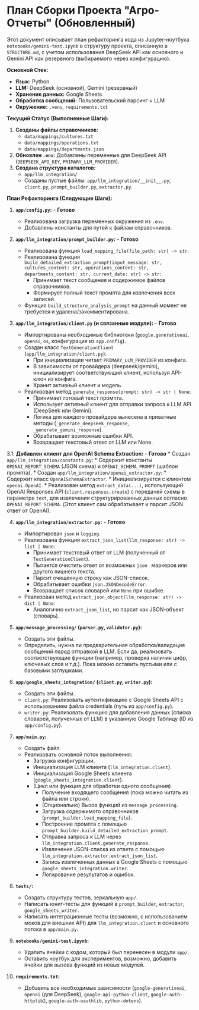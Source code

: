 # План Сборки Проекта "Агро-Отчеты" (Обновленный)

Этот документ описывает план рефакторинга кода из Jupyter-ноутбука `notebooks/gemini-test.ipynb` в структуру проекта, описанную в `STRUCTURE.md`, с учетом использования DeepSeek API как основного и Gemini API как резервного (выбираемого через конфигурацию).

**Основной Стек:**

*   **Язык:** Python
*   **LLM:** DeepSeek (основной), Gemini (резервный)
*   **Хранение данных:** Google Sheets
*   **Обработка сообщений:** Пользовательский парсинг + LLM
*   **Окружение:** `.venv`, `requirements.txt`

**Текущий Статус (Выполненные Шаги):**

1.  **Созданы файлы справочников:**
    *   `data/mappings/cultures.txt`
    *   `data/mappings/operations.txt`
    *   `data/mappings/departments.json`
2.  **Обновлен `.env`:** Добавлены переменные для DeepSeek API (`DEEPSEEK_API_KEY`, `PRIMARY_LLM_PROVIDER`).
3.  **Создана структура каталогов:**
    *   `app/llm_integration/`
    *   Созданы пустые файлы: `app/llm_integration/__init__.py`, `client.py`, `prompt_builder.py`, `extractor.py`.

**План Рефакторинга (Следующие Шаги):**

1.  **`app/config.py`:** - **Готово**
    *   Реализована загрузка переменных окружения из `.env`.
    *   Добавлены константы для путей к файлам справочников.

2.  **`app/llm_integration/prompt_builder.py`:** - **Готово**
    *   Реализована функция `load_mapping_file(file_path: str) -> str`.
    *   Реализована функция `build_detailed_extraction_prompt(input_message: str, cultures_content: str, operations_content: str, departments_content: str, current_date: str) -> str`:
        *   Принимает текст сообщения и содержимое файлов справочников.
        *   Формирует полный текст промпта для извлечения всех записей.
    *   Функция `build_structure_analysis_prompt` на данный момент не требуется и удалена/закомментирована.

3.  **`app/llm_integration/client.py` (и связанные модули):** - **Готово**
    *   Импортированы необходимые библиотеки (`google.generativeai`, `openai`, `os`, конфигурация из `app.config`).
    *   Создан класс `TextGenerationClient` (`app/llm_integration/client.py`):
        *   При инициализации читает `PRIMARY_LLM_PROVIDER` из конфига.
        *   В зависимости от провайдера (deepseek/gemini), инициализирует соответствующий клиент, используя API-ключ из конфига.
        *   Хранит активный клиент и модель.
    *   Реализован метод `generate_response(prompt: str) -> str | None`:
        *   Принимает готовый текст промпта.
        *   Использует *активный* клиент для отправки запроса к LLM API (DeepSeek или Gemini).
        *   Логика для каждого провайдера вынесена в приватные методы (`_generate_deepseek_response`, `_generate_gemini_response`).
        *   Обрабатывает возможные ошибки API.
        *   Возвращает текстовый ответ от LLM или None.

3.1. **Добавлен клиент для OpenAI Schema Extraction:** - **Готово**
    *   Создан `app/llm_integration/constants.py`:
        *   Содержит константы `OPENAI_REPORT_SCHEMA` (JSON схема) и `OPENAI_SCHEMA_PROMPT` (шаблон промпта).
    *   Создан `app/llm_integration/openai_extractor.py`:
        *   Содержит класс `OpenAISchemaExtractor`.
        *   Инициализируется с клиентом `openai.OpenAI`.
        *   Реализован метод `extract_data(...)`, использующий OpenAI Responses API (`client.responses.create`) с передачей схемы в параметре `text`, для извлечения структурированных данных согласно `OPENAI_REPORT_SCHEMA`. (Этот клиент сам обрабатывает и парсит JSON ответ от OpenAI).

4.  **`app/llm_integration/extractor.py`:** - **Готово**
    *   Импортирован `json` и `logging`.
    *   Реализована функция `extract_json_list(llm_response: str) -> list | None`:
        *   Принимает текстовый ответ от LLM (полученный от `TextGenerationClient`).
        *   Пытается очистить ответ от возможных ```json ``` маркеров или другого лишнего текста.
        *   Парсит очищенную строку как JSON-список.
        *   Обрабатывает ошибки `json.JSONDecodeError`.
        *   Возвращает список словарей или `None` при ошибке.
    *   Реализован метод `extract_json_object(llm_response: str) -> dict | None`:
        *   Аналогично `extract_json_list`, но парсит как JSON-объект (словарь).

5.  **`app/message_processing/` (`parser.py`, `validator.py`):**
    *   Создать эти файлы.
    *   Определить, нужна ли предварительная обработка/валидация сообщений *перед* отправкой в LLM. Если да, реализовать соответствующие функции (например, проверка наличия цифр, ключевых слов и т.д.). Пока можно оставить пустыми или с базовыми заглушками.

6.  **`app/google_sheets_integration/` (`client.py`, `writer.py`):**
    *   Создать эти файлы.
    *   `client.py`: Реализовать аутентификацию с Google Sheets API с использованием файла credentials (путь из `app/config.py`).
    *   `writer.py`: Реализовать функцию для добавления данных (списка словарей, полученных от LLM) в указанную Google Таблицу (ID из `app/config.py`).

7.  **`app/main.py`:**
    *   Создать файл.
    *   Реализовать основной поток выполнения:
        *   Загрузка конфигурации.
        *   Инициализация LLM клиента (`llm_integration.client`).
        *   Инициализация Google Sheets клиента (`google_sheets_integration.client`).
        *   (Цикл или функция для обработки одного сообщения)
            *   Получение входящего сообщения (пока можно читать из файла или строки).
            *   (Опционально) Вызов функций из `message_processing`.
            *   Загрузка содержимого справочников (`prompt_builder.load_mapping_file`).
            *   Построение промпта с помощью `prompt_builder.build_detailed_extraction_prompt`.
            *   Отправка запроса к LLM через `llm_integration.client.generate_response`.
            *   Извлечение JSON-списка из ответа с помощью `llm_integration.extractor.extract_json_list`.
            *   Запись извлеченных данных в Google Sheets с помощью `google_sheets_integration.writer`.
            *   Логирование результатов и ошибок.

8.  **`tests/`:**
    *   Создать структуру тестов, зеркальную `app/`.
    *   Написать юнит-тесты для функций в `prompt_builder`, `extractor`, `google_sheets_writer`.
    *   Написать интеграционные тесты (возможно, с использованием моков для внешних API) для `llm_integration.client` и основного потока в `app/main.py`.

9.  **`notebooks/gemini-test.ipynb`:**
    *   Удалить ячейки с кодом, который был перенесен в модули `app/`.
    *   Оставить ноутбук для экспериментов, возможно, добавить ячейки для вызова функций из новых модулей.

10. **`requirements.txt`:**
    *   Добавить все необходимые зависимости (`google-generativeai`, `openai` (для DeepSeek), `google-api-python-client`, `google-auth-httplib2`, `google-auth-oauthlib`, `python-dotenv`). 